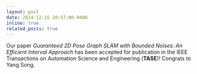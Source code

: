 ```yaml
---
layout: post
date: 2024-12-15 20:57:00-0400
inline: true
related_posts: true
---
```


Our paper *Guaranteed 2D Pose Graph SLAM with Bounded Noises: An Efficient Interval Approach* has been accepted for publication in the IEEE Transactions on Automation Science and Engineering (**TASE**)! Congrats to Yang Song.
